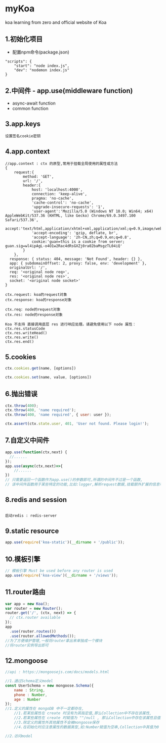# myKoa
koa learning from zero and official website of Koa

## 1.初始化项目
- 配置npm命令(package.json)
```
"scripts": {
    "start": "node index.js",
    "dev": "nodemon index.js"
}
```

## 2.中间件 - app.use(middleware function)
- async-await function
- common function

## 3.app.keys
```text
设置签名cookie密钥
```

## 4.app.context
```text
//app.context : ctx 的原型,常用于挂载全局使用的属性或方法
{ 
    request:{ 
        method: 'GET',
        url: '/',
        header:{ 
            host: 'localhost:4000',
            connection: 'keep-alive',
            pragma: 'no-cache',
            'cache-control': 'no-cache',
            'upgrade-insecure-requests': '1',
            'user-agent':'Mozilla/5.0 (Windows NT 10.0; Win64; x64) AppleWebKit/537.36 (KHTML, like Gecko) Chrome/69.0.3497.100 Safari/537.36',
            accept:'text/html,application/xhtml+xml,application/xml;q=0.9,image/webp,image/apng,*/*;q=0.8',
            'accept-encoding': 'gzip, deflate, br',
            'accept-language': 'zh-CN,zh;q=0.9,en;q=0.8',
            cookie:'guan=this is a cookie from server; guan.sig=wl4ipAgL-o4O1w2Rac4dRsGXZj0ra02baMsgzTL04iQ' 
        }
    },
  response: { status: 404, message: 'Not Found', header: {} },
  app: { subdomainOffset: 2, proxy: false, env: 'development' },
  originalUrl: '/',
  req: '<original node req>',
  res: '<original node res>',
  socket: '<original node socket>' 
}

ctx.request: koa的request对象
ctx.response: koa的response对象

ctx.req: node的request对象
ctx.res: node的response对象

Koa 不支持 直接调用底层 res 进行响应处理。请避免使用以下 node 属性：
ctx.res.statusCode
ctx.res.writeHead()
ctx.res.write()
ctx.res.end()
```

## 5.cookies
```javascript
ctx.cookies.get(name, [options])

ctx.cookies.set(name, value, [options])
```

## 6.抛出错误
```javascript
ctx.throw(400);
ctx.throw(400, 'name required');
ctx.throw(400, 'name required', { user: user });

ctx.assert(ctx.state.user, 401, 'User not found. Please login!');
```

## 7.自定义中间件
```javascript
app.use(function(ctx,next) {
  //......
});
app.use(async(ctx,next)=>{
	//......
})
// 只需要返回一个函数作为app.use()的参数即可,所谓的中间件不过是一个函数,
// 该中间件函数用于某些特定的功能,比如:logger,解析request数据,挂载额外扩展的信息等等
```

## 8.redis and session
```bash

启动redis : redis-server

```

## 9.static resource
```javascript
app.use(require('koa-static')(__dirname + '/public'));
```

## 10.模板引擎
```javascript
// 模板引擎 Must be used before any router is used
app.use(require('koa-view')(__dirname + '/views'));
```

## 11.router路由
```javascript
var app = new Koa();
var router = new Router();
router.get('/', (ctx, next) => {
  // ctx.router available
});
app
  .use(router.routes())
  .use(router.allowedMethods());
//为了方便维护管理,一般将router拿出来单独成一个模块
//将router实例导出即可
```

## 12.mongoose
```javascript
//api : https://mongoosejs.com/docs/models.html

//1.通过Schema定义model
const UserSchema = new mongoose.Schema({
	name : String,
	phone : Number,
	age : Number
});
//1.定义的属性在 mongoDB 中不一定都存在,
    //1.若某些属性在 create 时没有为其指定值,那么Collection中不存在该属性,
    //2.若某些属性在 create 时赋值为 ""/null , 那么Collection中存在该属性且值为 null
    //3.除定义的属性外其他属性不会被mongoose保存
    //4.在初始化时应注意属性的数据类型,如:Number赋值为空串,Collection中其值为0

//2.访问model

```